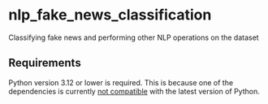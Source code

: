 # nlp_fake_news_classification
Classifying fake news and performing other NLP operations on the dataset

## Requirements

Python version 3.12 or lower is required. This is because one of the dependencies is currently [not compatible](https://github.com/piskvorky/gensim/issues/3601#issuecomment-2812768956) with the latest version of Python.
